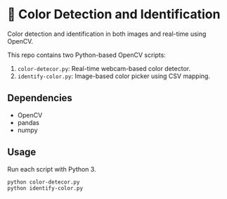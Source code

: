 # 🎨 Color Detection and Identification
Color detection and identification in both images and real-time using OpenCV.

This repo contains two Python-based OpenCV scripts:

1. `color-detecor.py`: Real-time webcam-based color detector.
2. `identify-color.py`: Image-based color picker using CSV mapping.

## Dependencies
- OpenCV
- pandas
- numpy

## Usage
Run each script with Python 3.

```bash
python color-detecor.py
python identify-color.py
